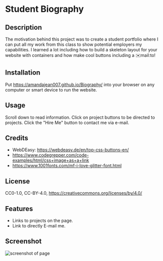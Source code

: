 # Student Biography
## Description
The motivation behind this project was to create a student portfolio where I can put all my work from this class to show potential employers my capabilities. I learned a lot including how to build a skeleton layout for your website with containers and how make cool buttons including a ✉️mail:to!

## Installation
Put https://amandajean007.github.io/Biography/ into your browser on any computer or smart device to run the website.

## Usage
Scroll down to read information. Click on project buttons to be directed to projects. Click the "Hire Me" button to contact me via e-mail.

## Credits
- WebDEasy: https://webdeasy.de/en/top-css-buttons-en/
- https://www.codegrepper.com/code-examples/html/css+image+as+a+link
- https://www.1001fonts.com/mf-i-love-glitter-font.html

## License
CC0-1.0, CC-BY-4.0,
https://creativecommons.org/licenses/by/4.0/

## Features
- Links to projects on the page.
- Link to directly E-mail me.

## Screenshot
![screenshot of page](https://user-images.githubusercontent.com/85036414/137736487-440c747c-3d32-43f1-b01f-665be1c6fb04.PNG)
